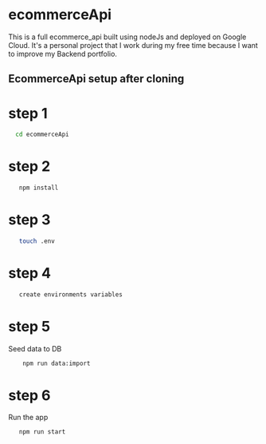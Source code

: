 # ecommerceApi
This is a full ecommerce_api built using nodeJs and deployed on Google Cloud. It's a personal project that I work during my free time because I want to improve my Backend portfolio. 


## EcommerceApi setup after cloning

# step 1

```bash 
  cd ecommerceApi
```

# step 2

```bash
   npm install 
```
# step 3 

```bash 
   touch .env 
```

# step 4

```bash 
   create environments variables 
```

# step 5
Seed data to DB
```bash 
    npm run data:import 
```

# step 6
Run the app
```bash 
   npm run start
```

